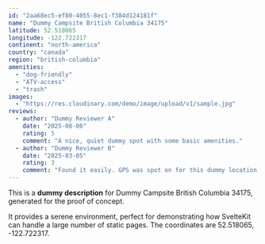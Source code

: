```yaml
---
id: "2aa68ec5-ef80-4055-8ec1-f384d124181f"
name: "Dummy Campsite British Columbia 34175"
latitude: 52.518065
longitude: -122.722317
continent: "north-america"
country: "canada"
region: "british-columbia"
amenities:
  - "dog-friendly"
  - "ATV-access"
  - "trash"
images:
  - "https://res.cloudinary.com/demo/image/upload/v1/sample.jpg"
reviews:
  - author: "Dummy Reviewer A"
    date: "2025-08-06"
    rating: 5
    comment: "A nice, quiet dummy spot with some basic amenities."
  - author: "Dummy Reviewer B"
    date: "2025-03-05"
    rating: 3
    comment: "Found it easily. GPS was spot on for this dummy location."
---
```


This is a **dummy description** for Dummy Campsite British Columbia 34175, generated for the proof of concept.

It provides a serene environment, perfect for demonstrating how SvelteKit can handle a large number of static pages. The coordinates are 52.518065, -122.722317.
